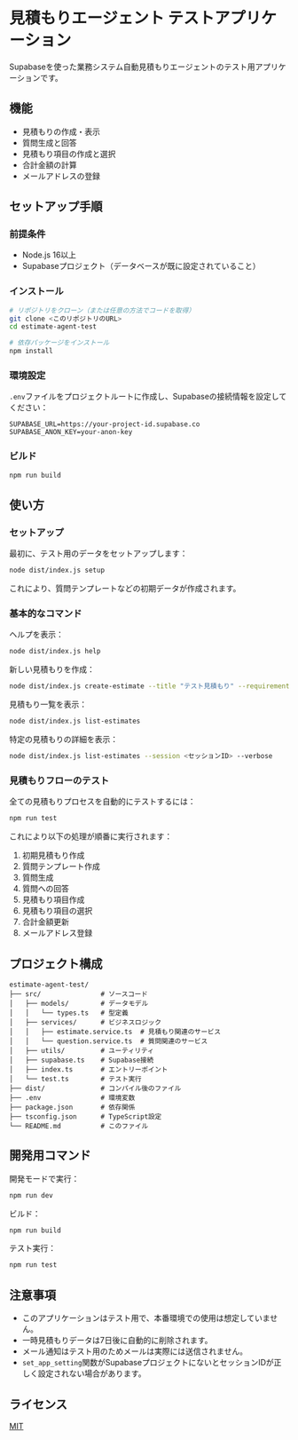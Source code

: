 # 見積もりエージェント テストアプリケーション

Supabaseを使った業務システム自動見積もりエージェントのテスト用アプリケーションです。

## 機能

- 見積もりの作成・表示
- 質問生成と回答
- 見積もり項目の作成と選択
- 合計金額の計算
- メールアドレスの登録

## セットアップ手順

### 前提条件

- Node.js 16以上
- Supabaseプロジェクト（データベースが既に設定されていること）

### インストール

```bash
# リポジトリをクローン（または任意の方法でコードを取得）
git clone <このリポジトリのURL>
cd estimate-agent-test

# 依存パッケージをインストール
npm install
```

### 環境設定

`.env`ファイルをプロジェクトルートに作成し、Supabaseの接続情報を設定してください：

```
SUPABASE_URL=https://your-project-id.supabase.co
SUPABASE_ANON_KEY=your-anon-key
```

### ビルド

```bash
npm run build
```

## 使い方

### セットアップ

最初に、テスト用のデータをセットアップします：

```bash
node dist/index.js setup
```

これにより、質問テンプレートなどの初期データが作成されます。

### 基本的なコマンド

ヘルプを表示：

```bash
node dist/index.js help
```

新しい見積もりを作成：

```bash
node dist/index.js create-estimate --title "テスト見積もり" --requirements "倉庫管理システムが欲しいです"
```

見積もり一覧を表示：

```bash
node dist/index.js list-estimates
```

特定の見積もりの詳細を表示：

```bash
node dist/index.js list-estimates --session <セッションID> --verbose
```

### 見積もりフローのテスト

全ての見積もりプロセスを自動的にテストするには：

```bash
npm run test
```

これにより以下の処理が順番に実行されます：

1. 初期見積もり作成
2. 質問テンプレート作成
3. 質問生成
4. 質問への回答
5. 見積もり項目作成
6. 見積もり項目の選択
7. 合計金額更新
8. メールアドレス登録

## プロジェクト構成

```
estimate-agent-test/
├── src/               # ソースコード
│   ├── models/        # データモデル
│   │   └── types.ts   # 型定義
│   ├── services/      # ビジネスロジック
│   │   ├── estimate.service.ts  # 見積もり関連のサービス
│   │   └── question.service.ts  # 質問関連のサービス
│   ├── utils/         # ユーティリティ
│   ├── supabase.ts    # Supabase接続
│   ├── index.ts       # エントリーポイント
│   └── test.ts        # テスト実行
├── dist/              # コンパイル後のファイル
├── .env               # 環境変数
├── package.json       # 依存関係
├── tsconfig.json      # TypeScript設定
└── README.md          # このファイル
```

## 開発用コマンド

開発モードで実行：

```bash
npm run dev
```

ビルド：

```bash
npm run build
```

テスト実行：

```bash
npm run test
```

## 注意事項

- このアプリケーションはテスト用で、本番環境での使用は想定していません。
- 一時見積もりデータは7日後に自動的に削除されます。
- メール通知はテスト用のためメールは実際には送信されません。
- `set_app_setting`関数がSupabaseプロジェクトにないとセッションIDが正しく設定されない場合があります。

## ライセンス

[MIT](LICENSE) 